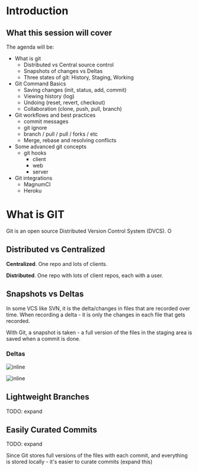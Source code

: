 # Introduction


## What this session will cover

The agenda will be:

- What is git
  - Distributed vs Central source control
  - Snapshots of changes vs Deltas
  - Three states of git: History, Staging, Working
- Git Command Basics
  - Saving changes (init, status, add, commit)
  - Viewing history (log)
  - Undoing (reset, revert, checkout)
  - Collaboration (clone, push, pull, branch)
- Git workflows and best practices
  - commit messages
  - git ignore
  - branch / pull / pull / forks / etc
  - Merge, rebase and resolving conflicts
- Some advanced git concepts
  - git hooks
    - client
    - web
    - server
- Git integrations
  - MagnumCI
  - Heroku

# What is GIT

Git is an open source Distributed Version Control System (DVCS). O

## Distributed vs Centralized

**Centralized**. One repo and lots of clients.

**Distributed**. One repo with lots of client repos, each with a user.

## Snapshots vs Deltas

In some VCS like SVN, it is the delta/changes in files that are recorded over time. When recording a delta - it is only the changes in each file that gets recorded.

With Git, a snapshot is taken - a full version of the files in the staging area is saved when a commit is done.

### Deltas

![inline](http://git-scm.com/book/en/v2/book/01-introduction/images/deltas.png)

![inline](http://git-scm.com/book/en/v2/book/01-introduction/images/snapshots.png)

## Lightweight Branches

TODO: expand

## Easily Curated Commits

TODO: expand

Since Git stores full versions of the files with each commit, and everything is stored locally - it's easier to curate commits (expand this)
